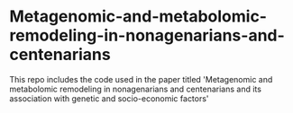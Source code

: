 # Metagenomic-and-metabolomic-remodeling-in-nonagenarians-and-centenarians
This repo includes the code used in the paper titled 'Metagenomic and metabolomic remodeling in nonagenarians and centenarians and its association with genetic and socio-economic factors'
